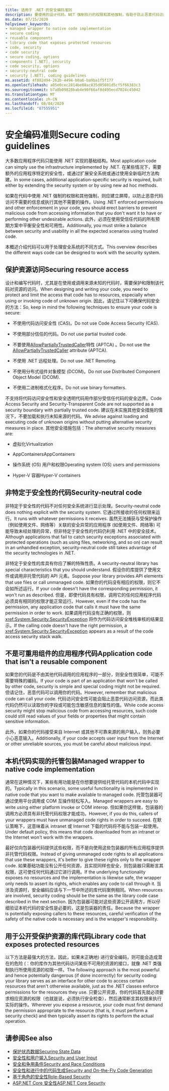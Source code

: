 ```yaml
---
title: 适用于 .NET 的安全编码准则
description: 要使用的设计代码。NET 强制执行的权限和其他强制，有助于防止恶意代码访问数据或执行其他操作。
ms.date: 07/15/2020
helpviewer_keywords:
- managed wrapper to native code implementation
- secure coding
- reusable components
- library code that exposes protected resources
- code, security
- code security
- secure coding, options
- components [.NET], security
- code security, options
- security-neutral code
- security [.NET], coding guidelines
ms.assetid: 4f882d94-262b-4494-b0a6-ba9ba1f5f177
ms.openlocfilehash: a05e0cec2814be88ac835d05601d5cf5f66383c3
ms.sourcegitcommit: b7a8b09828bab4e90f66af8d495ecd7024c45042
ms.translationtype: MT
ms.contentlocale: zh-CN
ms.lasthandoff: 08/04/2020
ms.locfileid: "87555951"
---
```

# <a name="secure-coding-guidelines"></a><span data-ttu-id="94e11-103">安全编码准则</span><span class="sxs-lookup"><span data-stu-id="94e11-103">Secure coding guidelines</span></span>

<span data-ttu-id="94e11-104">大多数应用程序代码只能使用 .NET 实现的基础结构。</span><span class="sxs-lookup"><span data-stu-id="94e11-104">Most application code can simply use the infrastructure implemented by .NET.</span></span> <span data-ttu-id="94e11-105">在某些情况下，需要额外的应用程序特定的安全性，或通过扩展安全系统或通过使用全新临时方法构建。</span><span class="sxs-lookup"><span data-stu-id="94e11-105">In some cases, additional application-specific security is required, built either by extending the security system or by using new ad hoc methods.</span></span>

<span data-ttu-id="94e11-106">如果在代码中使用 .NET 强制的权限和其他强制，则应建立屏障，以防止恶意代码访问不需要的信息或执行其他不需要的操作。</span><span class="sxs-lookup"><span data-stu-id="94e11-106">Using .NET enforced permissions and other enforcement in your code, you should erect barriers to prevent malicious code from accessing information that you don't want it to have or performing other undesirable actions.</span></span> <span data-ttu-id="94e11-107">此外，必须在使用受信任代码的所有预期方案中平衡安全性和可用性。</span><span class="sxs-lookup"><span data-stu-id="94e11-107">Additionally, you must strike a balance between security and usability in all the expected scenarios using trusted code.</span></span>

<span data-ttu-id="94e11-108">本概述介绍代码可以用于处理安全系统的不同方式。</span><span class="sxs-lookup"><span data-stu-id="94e11-108">This overview describes the different ways code can be designed to work with the security system.</span></span>

## <a name="securing-resource-access"></a><span data-ttu-id="94e11-109">保护资源访问</span><span class="sxs-lookup"><span data-stu-id="94e11-109">Securing resource access</span></span>

<span data-ttu-id="94e11-110">设计和编写代码时，尤其是在使用或调用来源未知的代码时，需要保护和限制该代码对资源的访问。</span><span class="sxs-lookup"><span data-stu-id="94e11-110">When designing and writing your code, you need to protect and limit the access that code has to resources, especially when using or invoking code of unknown origin.</span></span> <span data-ttu-id="94e11-111">因此，请记住以下可确保代码安全的方法：</span><span class="sxs-lookup"><span data-stu-id="94e11-111">So, keep in mind the following techniques to ensure your code is secure:</span></span>

- <span data-ttu-id="94e11-112">不使用代码访问安全性 (CAS)。</span><span class="sxs-lookup"><span data-stu-id="94e11-112">Do not use Code Access Security (CAS).</span></span>

- <span data-ttu-id="94e11-113">不使用部分信任的代码。</span><span class="sxs-lookup"><span data-stu-id="94e11-113">Do not use partial trusted code.</span></span>

- <span data-ttu-id="94e11-114">不要使用[AllowPartiallyTrustedCaller](xref:System.Security.AllowPartiallyTrustedCallersAttribute)特性 (APTCA) 。</span><span class="sxs-lookup"><span data-stu-id="94e11-114">Do not use the [AllowPartiallyTrustedCaller](xref:System.Security.AllowPartiallyTrustedCallersAttribute) attribute (APTCA).</span></span>

- <span data-ttu-id="94e11-115">不使用 .NET 远程处理。</span><span class="sxs-lookup"><span data-stu-id="94e11-115">Do not use .NET Remoting.</span></span>

- <span data-ttu-id="94e11-116">不使用分布式组件对象模型 (DCOM)。</span><span class="sxs-lookup"><span data-stu-id="94e11-116">Do not use Distributed Component Object Model (DCOM).</span></span>

- <span data-ttu-id="94e11-117">不使用二进制格式化程序。</span><span class="sxs-lookup"><span data-stu-id="94e11-117">Do not use binary formatters.</span></span>

<span data-ttu-id="94e11-118">不支持将代码访问安全性和安全透明代码用作部分受信任代码的安全边界。</span><span class="sxs-lookup"><span data-stu-id="94e11-118">Code Access Security and Security-Transparent Code are not supported as a security boundary with partially trusted code.</span></span> <span data-ttu-id="94e11-119">建议在未实施其他安全措施的情况下，不要加载和执行未知来源的代码。</span><span class="sxs-lookup"><span data-stu-id="94e11-119">We advise against loading and executing code of unknown origins without putting alternative security measures in place.</span></span> <span data-ttu-id="94e11-120">其他安全措施包括：</span><span class="sxs-lookup"><span data-stu-id="94e11-120">The alternative security measures are:</span></span>

- <span data-ttu-id="94e11-121">虚拟化</span><span class="sxs-lookup"><span data-stu-id="94e11-121">Virtualization</span></span>

- <span data-ttu-id="94e11-122">AppContainers</span><span class="sxs-lookup"><span data-stu-id="94e11-122">AppContainers</span></span>

- <span data-ttu-id="94e11-123">操作系统 (OS) 用户和权限</span><span class="sxs-lookup"><span data-stu-id="94e11-123">Operating system (OS) users and permissions</span></span>

- <span data-ttu-id="94e11-124">Hyper-V 容器</span><span class="sxs-lookup"><span data-stu-id="94e11-124">Hyper-V containers</span></span>

## <a name="security-neutral-code"></a><span data-ttu-id="94e11-125">非特定于安全性的代码</span><span class="sxs-lookup"><span data-stu-id="94e11-125">Security-neutral code</span></span>

<span data-ttu-id="94e11-126">非特定于安全性的代码不对任何安全系统进行显示处理。</span><span class="sxs-lookup"><span data-stu-id="94e11-126">Security-neutral code does nothing explicit with the security system.</span></span> <span data-ttu-id="94e11-127">它通过所接收的任何权限来运行。</span><span class="sxs-lookup"><span data-stu-id="94e11-127">It runs with whatever permissions it receives.</span></span> <span data-ttu-id="94e11-128">虽然无法捕获与受保护操作（例如使用文件、网络等）关联的安全异常的应用程序 (如使用文件、网络等) 可能导致未经处理的异常，但非特定于安全性的代码仍利用 .NET 中的安全技术。</span><span class="sxs-lookup"><span data-stu-id="94e11-128">Although applications that fail to catch security exceptions associated with protected operations (such as using files, networking, and so on) can result in an unhandled exception, security-neutral code still takes advantage of the security technologies in .NET.</span></span>

<span data-ttu-id="94e11-129">非特定于安全性的库具有你应了解的特殊性质。</span><span class="sxs-lookup"><span data-stu-id="94e11-129">A security-neutral library has special characteristics that you should understand.</span></span> <span data-ttu-id="94e11-130">假设你的库提供了使用文件或调用非托管代码的 API 元素。</span><span class="sxs-lookup"><span data-stu-id="94e11-130">Suppose your library provides API elements that use files or call unmanaged code.</span></span> <span data-ttu-id="94e11-131">如果你的代码没有相应的权限，则它不会如所述运行。</span><span class="sxs-lookup"><span data-stu-id="94e11-131">If your code doesn't have the corresponding permission, it won't run as described.</span></span> <span data-ttu-id="94e11-132">但是，即使代码具有权限，调用它的任何应用程序代码必须具有相同的权限才能正常运行。</span><span class="sxs-lookup"><span data-stu-id="94e11-132">However, even if the code has the permission, any application code that calls it must have the same permission in order to work.</span></span> <span data-ttu-id="94e11-133">如果调用代码没有正确的权限，则 <xref:System.Security.SecurityException> 将作为代码访问安全堆栈审核的结果显示。</span><span class="sxs-lookup"><span data-stu-id="94e11-133">If the calling code doesn't have the right permission, a <xref:System.Security.SecurityException> appears as a result of the code access security stack walk.</span></span>

## <a name="application-code-that-isnt-a-reusable-component"></a><span data-ttu-id="94e11-134">不是可重用组件的应用程序代码</span><span class="sxs-lookup"><span data-stu-id="94e11-134">Application code that isn't a reusable component</span></span>

<span data-ttu-id="94e11-135">如果您的代码是不由其他代码调用的应用程序的一部分，则安全性很简单，可能不需要特殊的编码。</span><span class="sxs-lookup"><span data-stu-id="94e11-135">If your code is part of an application that won't be called by other code, security is simple and special coding might not be required.</span></span> <span data-ttu-id="94e11-136">但请记住，恶意代码可以调用你的代码。</span><span class="sxs-lookup"><span data-stu-id="94e11-136">However, remember that malicious code can call your code.</span></span> <span data-ttu-id="94e11-137">代码访问安全性可能会阻止恶意代码访问资源，而此类代码仍然可以读取你的字段或可能包含敏感信息的属性的值。</span><span class="sxs-lookup"><span data-stu-id="94e11-137">While code access security might stop malicious code from accessing resources, such code could still read values of your fields or properties that might contain sensitive information.</span></span>

<span data-ttu-id="94e11-138">此外，如果你的代码接受来自 Internet 或其他不可靠来源的用户输入，则务必要小心恶意输入。</span><span class="sxs-lookup"><span data-stu-id="94e11-138">Additionally, if your code accepts user input from the Internet or other unreliable sources, you must be careful about malicious input.</span></span>

## <a name="managed-wrapper-to-native-code-implementation"></a><span data-ttu-id="94e11-139">本机代码实现的托管包装</span><span class="sxs-lookup"><span data-stu-id="94e11-139">Managed wrapper to native code implementation</span></span>

<span data-ttu-id="94e11-140">通常在这种情况下，某些有用功能是在你想要提供给托管代码的本机代码中实现的。</span><span class="sxs-lookup"><span data-stu-id="94e11-140">Typically in this scenario, some useful functionality is implemented in native code that you want to make available to managed code.</span></span> <span data-ttu-id="94e11-141">托管包装器可通过使用平台调用或 COM 互操作轻松写入。</span><span class="sxs-lookup"><span data-stu-id="94e11-141">Managed wrappers are easy to write using either platform invoke or COM interop.</span></span> <span data-ttu-id="94e11-142">但如果你这样做，包装器的调用方必须具有非托管代码权限才能成功。</span><span class="sxs-lookup"><span data-stu-id="94e11-142">However, if you do this, callers of your wrappers must have unmanaged code rights in order to succeed.</span></span> <span data-ttu-id="94e11-143">在默认策略下，这意味着从 intranet 或 Internet 下载的代码将不能与包装一起使用。</span><span class="sxs-lookup"><span data-stu-id="94e11-143">Under default policy, this means that code downloaded from an intranet or the Internet won't work with the wrappers.</span></span>

<span data-ttu-id="94e11-144">最好仅向包装器代码提供这些权限，而不是向使用这些包装器的所有应用程序提供非托管代码权限。</span><span class="sxs-lookup"><span data-stu-id="94e11-144">Instead of giving unmanaged code rights to all applications that use these wrappers, it's better to give these rights only to the wrapper code.</span></span> <span data-ttu-id="94e11-145">如果基础功能没有公开任何资源，且实现同样也安全，则包装器只需断言其权限，这可使任何代码通过它进行调用。</span><span class="sxs-lookup"><span data-stu-id="94e11-145">If the underlying functionality exposes no resources and the implementation is likewise safe, the wrapper only needs to assert its rights, which enables any code to call through it.</span></span> <span data-ttu-id="94e11-146">当涉及资源时，安全编码应该与下一节中所述的库代码案例相同。</span><span class="sxs-lookup"><span data-stu-id="94e11-146">When resources are involved, security coding should be the same as the library code case described in the next section.</span></span> <span data-ttu-id="94e11-147">因为包装器可能对这些资源公开调用方，所以仔细验证本机代码的安全性是必要的，这是包装器的责任。</span><span class="sxs-lookup"><span data-stu-id="94e11-147">Because the wrapper is potentially exposing callers to these resources, careful verification of the safety of the native code is necessary and is the wrapper's responsibility.</span></span>

## <a name="library-code-that-exposes-protected-resources"></a><span data-ttu-id="94e11-148">用于公开受保护资源的库代码</span><span class="sxs-lookup"><span data-stu-id="94e11-148">Library code that exposes protected resources</span></span>

<span data-ttu-id="94e11-149">以下方法是最强大的方法，因此，如果未正确地) 进行安全编码，则可能会造成潜在的危险 (：你的库作为其他代码访问某些不可用的资源的接口，就像 .NET 类强制执行所使用资源的权限一样。</span><span class="sxs-lookup"><span data-stu-id="94e11-149">The following approach is the most powerful and hence potentially dangerous (if done incorrectly) for security coding: your library serves as an interface for other code to access certain resources that aren't otherwise available, just as the .NET classes enforce permissions for the resources they use.</span></span> <span data-ttu-id="94e11-150">只要公开资源，你的代码首先就必须要求相应资源的权限（也就是说，必须执行安全检查），然后通常断言其权限来执行实际的操作。</span><span class="sxs-lookup"><span data-stu-id="94e11-150">Wherever you expose a resource, your code must first demand the permission appropriate to the resource (that is, it must perform a security check) and then typically assert its rights to perform the actual operation.</span></span>

## <a name="see-also"></a><span data-ttu-id="94e11-151">请参阅</span><span class="sxs-lookup"><span data-stu-id="94e11-151">See also</span></span>

- [<span data-ttu-id="94e11-152">保护状态数据</span><span class="sxs-lookup"><span data-stu-id="94e11-152">Securing State Data</span></span>](securing-state-data.md)
- [<span data-ttu-id="94e11-153">安全性和用户输入</span><span class="sxs-lookup"><span data-stu-id="94e11-153">Security and User Input</span></span>](security-and-user-input.md)
- [<span data-ttu-id="94e11-154">安全和争用条件</span><span class="sxs-lookup"><span data-stu-id="94e11-154">Security and Race Conditions</span></span>](security-and-race-conditions.md)
- [<span data-ttu-id="94e11-155">安全性和进行中的代码生成</span><span class="sxs-lookup"><span data-stu-id="94e11-155">Security and On-the-Fly Code Generation</span></span>](security-and-on-the-fly-code-generation.md)
- [<span data-ttu-id="94e11-156">基于角色的安全性</span><span class="sxs-lookup"><span data-stu-id="94e11-156">Role-Based Security</span></span>](role-based-security.md)
- [<span data-ttu-id="94e11-157">ASP.NET Core 安全性</span><span class="sxs-lookup"><span data-stu-id="94e11-157">ASP.NET Core Security</span></span>](/aspnet/core/security/)
